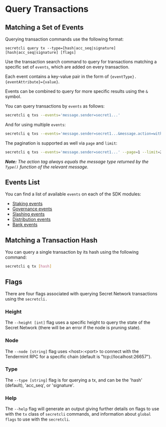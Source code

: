 # Query Transactions

## Matching a Set of Events <a href="#matching-a-set-of-events" id="matching-a-set-of-events"></a>

Querying transaction commands use the following format:&#x20;

`secretcli query tx --type=[hash|acc_seq|signature] [hash|acc_seq|signature] [flags]`

Use the transaction search command to query for transactions matching a specific set of `events`, which are added on every transaction.

Each event contains a key-value pair in the form of `{eventType}.{eventAttribute}={value}`.

Events can be combined to query for more specific results using the `&` symbol.

You can query transactions by `events` as follows:

```bash
secretcli q txs --events='message.sender=secret1...'
```

And for using multiple `events`:

```bash
secretcli q txs --events='message.sender=secret1...&message.action=withdraw_delegator_reward'
```

The pagination is supported as well via `page` and `limit`:

```bash
secretcli q txs --events='message.sender=secret1...' --page=1 --limit=20
```

_**Note:** The action tag always equals the message type returned by the `Type()` function of the relevant message._

## Events List

You can find a list of available `events` on each of the SDK modules:

* [Staking events](https://github.com/cosmos/cosmos-sdk/blob/master/x/staking/spec/07\_events.md)
* [Governance events](https://github.com/cosmos/cosmos-sdk/blob/master/x/gov/spec/04\_events.md)
* [Slashing events](https://github.com/cosmos/cosmos-sdk/blob/master/x/slashing/spec/06\_events.md)
* [Distribution events](https://github.com/cosmos/cosmos-sdk/blob/master/x/distribution/spec/06\_events.md)
* [Bank events](https://github.com/cosmos/cosmos-sdk/blob/master/x/bank/spec/04\_events.md)

## Matching a Transaction Hash <a href="#matching-a-transaction-hash" id="matching-a-transaction-hash"></a>

You can query a single transaction by its hash using the following command:

```bash
secretcli q tx [hash]
```

## Flags

There are four flags associated with querying Secret Network transactions using the `secretcli.`

### Height&#x20;

The `--height [int]` flag uses a specific height to query the state of the Secret Network (there will be an error if the node is pruning state).&#x20;

### Node&#x20;

The `--node [string]` flag uses \<host>:\<port> to connect with the Tendermint RPC for a specific chain (default is "tcp://localhost:26657").&#x20;

### Type&#x20;

The `--type [string]` flag is for querying a tx, and can be the 'hash' (default), 'acc\_seq', or 'signature'.&#x20;

### Help

The `--help` flag will generate an output giving further details on flags to use with the `tx` class of `secretcli` commands, and information about `global flags` to use with the `secretcli`.&#x20;
